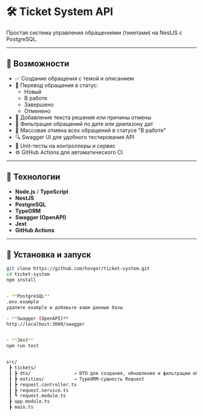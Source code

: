 # 🛠 Ticket System API

Простая система управления обращениями (тикетами) на NestJS с PostgreSQL.

---

## 📌 Возможности

- ✅ Создание обращения с темой и описанием
- 🔄 Перевод обращения в статус:
  - Новый
  - В работе
  - Завершено
  - Отменено
- 📝 Добавление текста решения или причины отмены
- 📅 Фильтрация обращений по дате или диапазону дат
- 🚫 Массовая отмена всех обращений в статусе "В работе"
- 🔍 Swagger UI для удобного тестирования API
- 🧪 Unit-тесты на контроллеры и сервис
- ⚙️ GitHub Actions для автоматического CI

---

## 🚀 Технологии

- **Node.js** / **TypeScript**
- **NestJS**
- **PostgreSQL**
- **TypeORM**
- **Swagger (OpenAPI)**
- **Jest**
- **GitHub Actions**

---

## 🔧 Установка и запуск

```bash
git clone https://github.com/hovgor/ticket-system.git
cd ticket-system
npm install


- **PostgreSQL**
.env.example
удалите example и добавьте ваши данные базы 

- **Swagger (OpenAPI)**
http://localhost:3000/swagger


- **Jest**
npm run test


src/
 ┣ tickets/
 ┃ ┣ dto/                → DTO для создания, обновления и фильтрации обращений
 ┃ ┣ entities/           → TypeORM-сущность Request
 ┃ ┣ request.controller.ts
 ┃ ┣ request.service.ts
 ┃ ┗ request.module.ts
 ┣ app.module.ts
 ┣ main.ts